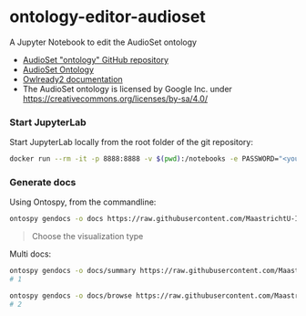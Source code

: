 # ontology-editor-audioset
A Jupyter Notebook to edit the AudioSet ontology

* [AudioSet "ontology" GitHub repository](https://github.com/audioset/ontology)
* [AudioSet Ontology](https://research.google.com/audioset///ontology/index.html)
* [Owlready2 documentation](https://owlready2.readthedocs.io/en/latest/)
* The AudioSet ontology is licensed by Google Inc. under https://creativecommons.org/licenses/by-sa/4.0/

### Start JupyterLab

Start JupyterLab locally from the root folder of the git repository:

```bash
docker run --rm -it -p 8888:8888 -v $(pwd):/notebooks -e PASSWORD="<your_secret>" umids/jupyterlab:latest
```

### Generate docs

Using Ontospy, from the commandline:

```bash
ontospy gendocs -o docs https://raw.githubusercontent.com/MaastrichtU-IDS/ontology-editor-audioset/master/ontologies/audioset.rdf
```

> Choose the visualization type

Multi docs:

```bash
ontospy gendocs -o docs/summary https://raw.githubusercontent.com/MaastrichtU-IDS/ontology-editor-audioset/master/ontologies/audioset.rdf
# 1

ontospy gendocs -o docs/browse https://raw.githubusercontent.com/MaastrichtU-IDS/ontology-editor-audioset/master/ontologies/audioset.rdf
# 2
```


